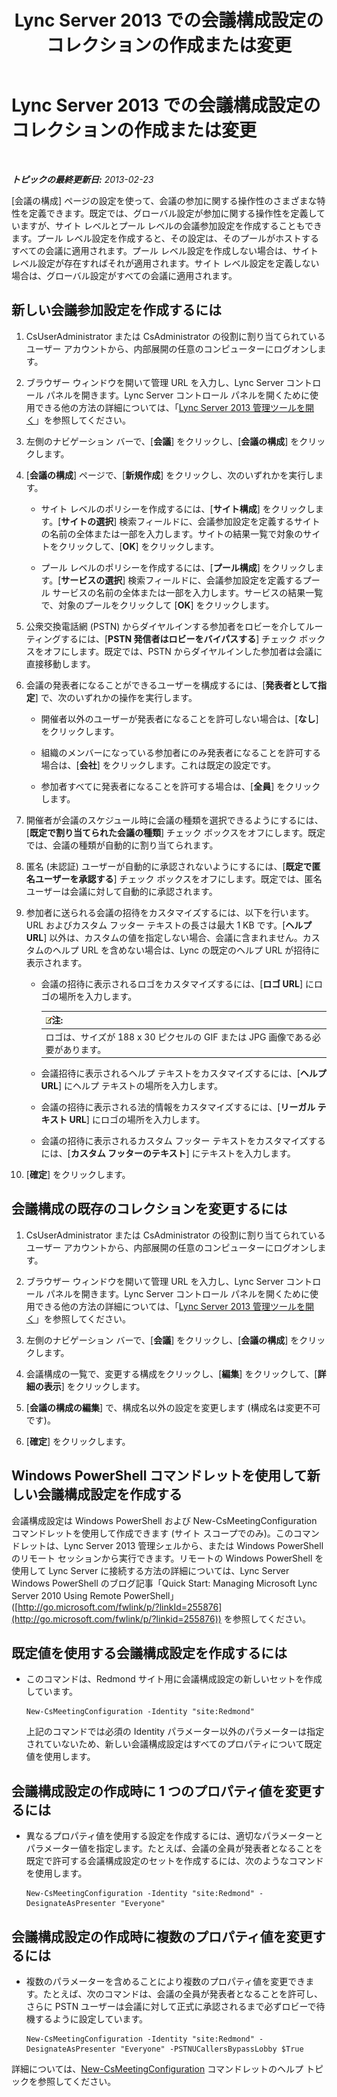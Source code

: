 ﻿---
title: Lync Server 2013 での会議構成設定のコレクションの作成または変更
TOCTitle: Lync Server 2013 での会議構成設定のコレクションの作成または変更
ms:assetid: ce6773c1-a0d5-4405-8e32-33a6f3a46a1a
ms:mtpsurl: https://technet.microsoft.com/ja-jp/library/JJ721889(v=OCS.15)
ms:contentKeyID: 49887150
ms.date: 05/19/2016
mtps_version: v=OCS.15
ms.translationtype: HT
---

# Lync Server 2013 での会議構成設定のコレクションの作成または変更

 

_**トピックの最終更新日:** 2013-02-23_

\[会議の構成\] ページの設定を使って、会議の参加に関する操作性のさまざまな特性を定義できます。既定では、グローバル設定が参加に関する操作性を定義していますが、サイト レベルとプール レベルの会議参加設定を作成することもできます。プール レベル設定を作成すると、その設定は、そのプールがホストするすべての会議に適用されます。プール レベル設定を作成しない場合は、サイト レベル設定が存在すればそれが適用されます。サイト レベル設定を定義しない場合は、グローバル設定がすべての会議に適用されます。

## 新しい会議参加設定を作成するには

1.  CsUserAdministrator または CsAdministrator の役割に割り当てられているユーザー アカウントから、内部展開の任意のコンピューターにログオンします。

2.  ブラウザー ウィンドウを開いて管理 URL を入力し、Lync Server コントロール パネルを開きます。Lync Server コントロール パネルを開くために使用できる他の方法の詳細については、「[Lync Server 2013 管理ツールを開く](lync-server-2013-open-lync-server-administrative-tools.md)」を参照してください。

3.  左側のナビゲーション バーで、\[**会議**\] をクリックし、\[**会議の構成**\] をクリックします。

4.  \[**会議の構成**\] ページで、\[**新規作成**\] をクリックし、次のいずれかを実行します。
    
      - サイト レベルのポリシーを作成するには、\[**サイト構成**\] をクリックします。\[**サイトの選択**\] 検索フィールドに、会議参加設定を定義するサイトの名前の全体または一部を入力します。サイトの結果一覧で対象のサイトをクリックして、\[**OK**\] をクリックします。
    
      - プール レベルのポリシーを作成するには、\[**プール構成**\] をクリックします。\[**サービスの選択**\] 検索フィールドに、会議参加設定を定義するプール サービスの名前の全体または一部を入力します。サービスの結果一覧で、対象のプールをクリックして \[**OK**\] をクリックします。

5.  公衆交換電話網 (PSTN) からダイヤルインする参加者をロビーを介してルーティングするには、\[**PSTN 発信者はロビーをバイパスする**\] チェック ボックスをオフにします。既定では、PSTN からダイヤルインした参加者は会議に直接移動します。

6.  会議の発表者になることができるユーザーを構成するには、\[**発表者として指定**\] で、次のいずれかの操作を実行します。
    
      - 開催者以外のユーザーが発表者になることを許可しない場合は、\[**なし**\] をクリックします。
    
      - 組織のメンバーになっている参加者にのみ発表者になることを許可する場合は、\[**会社**\] をクリックします。これは既定の設定です。
    
      - 参加者すべてに発表者になることを許可する場合は、\[**全員**\] をクリックします。

7.  開催者が会議のスケジュール時に会議の種類を選択できるようにするには、\[**既定で割り当てられた会議の種類**\] チェック ボックスをオフにします。既定では、会議の種類が自動的に割り当てられます。

8.  匿名 (未認証) ユーザーが自動的に承認されないようにするには、\[**既定で匿名ユーザーを承認する**\] チェック ボックスをオフにします。既定では、匿名ユーザーは会議に対して自動的に承認されます。

9.  参加者に送られる会議の招待をカスタマイズするには、以下を行います。URL およびカスタム フッター テキストの長さは最大 1 KB です。\[**ヘルプ URL**\] 以外は、カスタムの値を指定しない場合、会議に含まれません。カスタムのヘルプ URL を含めない場合は、Lync の既定のヘルプ URL が招待に表示されます。
    
      - 会議の招待に表示されるロゴをカスタマイズするには、\[**ロゴ URL**\] にロゴの場所を入力します。
        
        <table>
        <thead>
        <tr class="header">
        <th><img src="images/Gg412781.note(OCS.15).gif" title="note" alt="note" />注:</th>
        </tr>
        </thead>
        <tbody>
        <tr class="odd">
        <td>ロゴは、サイズが 188 x 30 ピクセルの GIF または JPG 画像である必要があります。</td>
        </tr>
        </tbody>
        </table>
    
      - 会議招待に表示されるヘルプ テキストをカスタマイズするには、\[**ヘルプ URL**\] にヘルプ テキストの場所を入力します。
    
      - 会議の招待に表示される法的情報をカスタマイズするには、\[**リーガル テキスト URL**\] にロゴの場所を入力します。
    
      - 会議の招待に表示されるカスタム フッター テキストをカスタマイズするには、\[**カスタム フッターのテキスト**\] にテキストを入力します。

10. \[**確定**\] をクリックします。

## 会議構成の既存のコレクションを変更するには

1.  CsUserAdministrator または CsAdministrator の役割に割り当てられているユーザー アカウントから、内部展開の任意のコンピューターにログオンします。

2.  ブラウザー ウィンドウを開いて管理 URL を入力し、Lync Server コントロール パネルを開きます。Lync Server コントロール パネルを開くために使用できる他の方法の詳細については、「[Lync Server 2013 管理ツールを開く](lync-server-2013-open-lync-server-administrative-tools.md)」を参照してください。

3.  左側のナビゲーション バーで、\[**会議**\] をクリックし、\[**会議の構成**\] をクリックします。

4.  会議構成の一覧で、変更する構成をクリックし、\[**編集**\] をクリックして、\[**詳細の表示**\] をクリックします。

5.  \[**会議の構成の編集**\] で、構成名以外の設定を変更します (構成名は変更不可です)。

6.  \[**確定**\] をクリックします。

## Windows PowerShell コマンドレットを使用して新しい会議構成設定を作成する

会議構成設定は Windows PowerShell および New-CsMeetingConfiguration コマンドレットを使用して作成できます (サイト スコープでのみ)。このコマンドレットは、Lync Server 2013 管理シェルから、または Windows PowerShell のリモート セッションから実行できます。リモートの Windows PowerShell を使用して Lync Server に接続する方法の詳細については、Lync Server Windows PowerShell のブログ記事「Quick Start: Managing Microsoft Lync Server 2010 Using Remote PowerShell」 ([http://go.microsoft.com/fwlink/p/?linkId=255876](http://go.microsoft.com/fwlink/p/?linkid=255876)) を参照してください。

## 既定値を使用する会議構成設定を作成するには

  - このコマンドは、Redmond サイト用に会議構成設定の新しいセットを作成しています。
    
        New-CsMeetingConfiguration -Identity "site:Redmond"
    
    上記のコマンドでは必須の Identity パラメーター以外のパラメーターは指定されていないため、新しい会議構成設定はすべてのプロパティについて既定値を使用します。

## 会議構成設定の作成時に 1 つのプロパティ値を変更するには

  - 異なるプロパティ値を使用する設定を作成するには、適切なパラメーターとパラメーター値を指定します。たとえば、会議の全員が発表者となることを既定で許可する会議構成設定のセットを作成するには、次のようなコマンドを使用します。
    
        New-CsMeetingConfiguration -Identity "site:Redmond" -DesignateAsPresenter "Everyone"

## 会議構成設定の作成時に複数のプロパティ値を変更するには

  - 複数のパラメーターを含めることにより複数のプロパティ値を変更できます。たとえば、次のコマンドは、会議の全員が発表者となることを許可し、さらに PSTN ユーザーは会議に対して正式に承認されるまで必ずロビーで待機するように設定しています。
    
        New-CsMeetingConfiguration -Identity "site:Redmond" -DesignateAsPresenter "Everyone" -PSTNUCallersBypassLobby $True

詳細については、[New-CsMeetingConfiguration](https://docs.microsoft.com/en-us/powershell/module/skype/New-CsMeetingConfiguration) コマンドレットのヘルプ トピックを参照してください。


